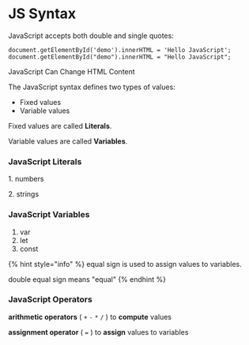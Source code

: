 # JS Syntax

JavaScript accepts both double and single quotes:

```
document.getElementById('demo').innerHTML = 'Hello JavaScript'; 
document.getElementById("demo").innerHTML = "Hello JavaScript"; 
```

JavaScript Can Change HTML Content

The JavaScript syntax defines two types of values:

* Fixed values
* Variable values

Fixed values are called **Literals**.

Variable values are called **Variables**.

### JavaScript Literals

1\. numbers

2\. strings

### JavaScript Variables

1. var
2. let
3. const

{% hint style="info" %}
equal sign is used to assign values to variables.

double equal sign means "equal"
{% endhint %}

### JavaScript Operators

**arithmetic operators** ( `+` `-` `*` `/` ) to **compute** values

**assignment operator** ( `=` ) to **assign** values to variables
